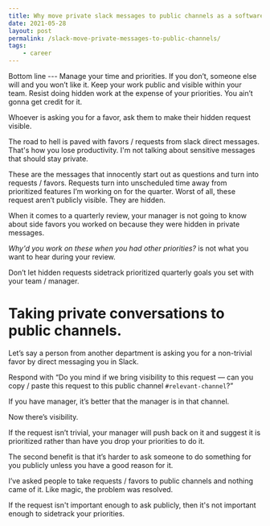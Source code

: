 ```yaml
---
title: Why move private slack messages to public channels as a software developer.
date: 2021-05-28
layout: post
permalink: /slack-move-private-messages-to-public-channels/
tags: 
    - career
---
```


Bottom line --- Manage your time and priorities. 
If you don’t, someone else will and you won’t like it. 
Keep your work public and visible within your team. Resist doing hidden work at the expense of your priorities. 
You ain’t gonna get credit for it.

Whoever is asking you for a favor, ask them to make their hidden request visible.

The road to hell is paved with favors / requests from slack direct messages. 
That's how you lose productivity. I'm not talking about sensitive messages that should stay private.

These are the messages that innocently start out as questions and turn into requests / favors. 
Requests turn into unscheduled time away from prioritized features I’m working on for the quarter. 
Worst of all, these request aren’t publicly visible. They are hidden.

When it comes to a quarterly review, your manager is not going to know about side favors you worked on because they were hidden in private messages.

*Why'd you work on these when you had other priorities?* is not what you want to hear during your review.

Don’t let hidden requests sidetrack prioritized quarterly goals you set with your team / manager.

# Taking private conversations to public channels.

Let’s say a person from another department is asking you for a non-trivial favor by direct messaging you in Slack.

Respond with “Do you mind if we bring visibility to this request — can you copy / paste this request to this public channel `#relevant-channel`?” 

If you have manager, it’s better that the manager is in that channel. 

Now there’s visibility. 

If the request isn’t trivial, your manager will push back on it and suggest it is prioritized rather than have you drop your priorities to do it.

The second benefit is that it’s harder to ask someone to do something for you publicly unless you have a good reason for it.

I’ve asked people to take requests / favors to public channels and nothing came of it. 
Like magic, the problem was resolved. 

If the request isn't important enough to ask publicly, then it's not important enough to sidetrack your priorities.